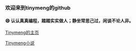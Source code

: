 ### 欢迎来到tinymeng的github

#### 😄 认认真真编程，踏踏实实做人；静坐常思己过，闲谈不论人非。


[Tinymeng的主页](http://majiameng.com)

[Tinymeng小说](http://book.majiameng.com)
